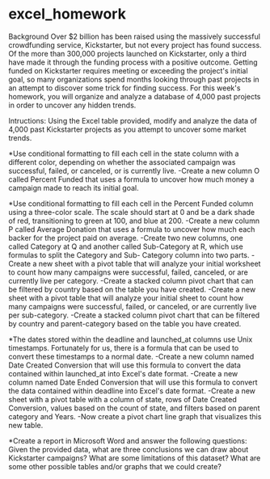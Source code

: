 # excel_homework
Background
Over $2 billion has been raised using the massively successful crowdfunding service, Kickstarter, but not every project has found success. Of the more than 300,000 projects launched on Kickstarter, only a third have made it through the funding process with a positive outcome.
Getting funded on Kickstarter requires meeting or exceeding the project's initial goal, so many organizations spend months looking through past projects in an attempt to discover some trick for finding success. For this week's homework, you will organize and analyze a database of 4,000 past projects in order to uncover any hidden trends.

Intructions: 
Using the Excel table provided, modify and analyze the data of 4,000 past Kickstarter projects as you attempt to uncover some market trends.

*Use conditional formatting to fill each cell in the state column with a different color, depending on whether the associated campaign was successful, failed, or canceled, or is currently live.
  -Create a new column O called Percent Funded that uses a formula to uncover how much money a campaign made to reach its initial goal.

*Use conditional formatting to fill each cell in the Percent Funded column using a three-color scale. The scale should start at 0 and be a dark shade of red, transitioning to green at 100, and blue at 200.
  -Create a new column P called Average Donation that uses a formula to uncover how much each backer for the project paid on average.
  -Create two new columns, one called Category at Q and another called Sub-Category at R, which use formulas to split the Category and Sub-          Category column into two parts.
  -Create a new sheet with a pivot table that will analyze your initial worksheet to count how many campaigns were successful, failed, canceled,    or are currently live per category.
  -Create a stacked column pivot chart that can be filtered by country based on the table you have created.
  -Create a new sheet with a pivot table that will analyze your initial sheet to count how many campaigns were successful, failed, or canceled,      or are currently live per sub-category.
  -Create a stacked column pivot chart that can be filtered by country and parent-category based on the table you have created.

*The dates stored within the deadline and launched_at columns use Unix timestamps. Fortunately for us, there is a formula that can be used to convert these timestamps to a normal date.
  -Create a new column named Date Created Conversion that will use this formula to convert the data contained within launched_at into Excel's       date format.
  -Create a new column named Date Ended Conversion that will use this formula to convert the data contained within deadline into Excel's date       format.
  -Create a new sheet with a pivot table with a column of state, rows of Date Created Conversion, values based on the count of state, and filters   based on parent category and Years.
  -Now create a pivot chart line graph that visualizes this new table.

*Create a report in Microsoft Word and answer the following questions:
Given the provided data, what are three conclusions we can draw about Kickstarter campaigns?
What are some limitations of this dataset?
What are some other possible tables and/or graphs that we could create?





